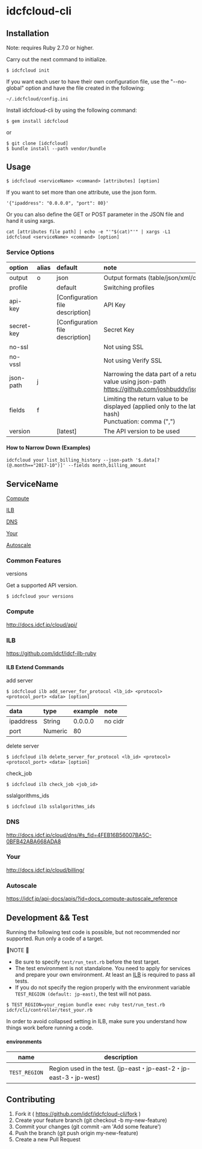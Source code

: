# idcfcloud-cli

## Installation

Note: requires Ruby 2.7.0 or higher.

Carry out the next command to initialize.

```
$ idcfcloud init
```

If you want each user to have their own configuration file, use the "--no-global" option and have the file created in the following:

```
~/.idcfcloud/config.ini
```

Install idcfcloud-cli by using the following command:

```
$ gem install idcfcloud
```
or
```
$ git clone [idcfcloud]
$ bundle install --path vendor/bundle
```

## Usage

```
$ idcfcloud <serviceName> <command> [attributes] [option]
```

If you want to set more than one attribute, use the json form.

``` ex)
'{"ipaddress": "0.0.0.0", "port": 80}'
```

Or you can also define the GET or POST parameter in the JSON file and hand it using xargs.

``` ex) xargs
cat [attributes file path] | echo -e "'"$(cat)"'" | xargs -L1 idcfcloud <serviceName> <command> [option]
```

### Service Options

| option | alias | default | note |
|:---|:---|:---|:---|
| output | o | json | Output formats (table/json/xml/csv) |
| profile |  | default | Switching profiles |
| api-key |  | [Configuration file description] | API Key |
| secret-key |  | [Configuration file description] | Secret Key |
| no-ssl |  |  | Not using SSL |
| no-vssl |  |  | Not using Verify SSL |
| json-path | j |  | Narrowing the data part of a return value using json-path<br/>https://github.com/joshbuddy/jsonpath |
| fields | f |  | Limiting the return value to be displayed (applied only to the latest hash)<br/>Punctuation: comma (",") |
| version |  | [latest] | The API version to be used |


#### How to Narrow Down (Examples)
```
idcfcloud your list_billing_history --json-path '$.data[?(@.month=="2017-10")]' --fields month,billing_amount
```

## ServiceName
[Compute](#compute)

[ILB](#ilb)

[DNS](#dns)

[Your](#your)

[Autoscale](#autoscale)

### Common Features

versions

Get a supported API version.

```code
$ idcfcloud your versions
```


### Compute<a name="compute"></a>

http://docs.idcf.jp/cloud/api/

### ILB<a name="ilb"></a>

https://github.com/idcf/idcf-ilb-ruby

#### ILB Extend Commands

add server

``` code
$ idcfcloud ilb add_server_for_protocol <lb_id> <protocol> <protocol_port> <data> [option]
```

| data | type | example | note |
|:---|:---|:---|:---|
| ipaddress | String | 0.0.0.0 | no cidr |
| port | Numeric | 80 |  |

delete server

``` code
$ idcfcloud ilb delete_server_for_protocol <lb_id> <protocol> <protocol_port> <data> [option]
```

check_job

``` code
$ idcfcloud ilb check_job <job_id>
```

sslalgorithms_ids

``` code
$ idcfcloud ilb sslalgorithms_ids
```

### DNS<a name="dns"></a>

http://docs.idcf.jp/cloud/dns/#s_fid=4FEB16B56007BA5C-0BFB42ABA668ADA8

### Your<a name="your"></a>

http://docs.idcf.jp/cloud/billing/

### Autoscale<a name="autoscale"></a>

https://idcf.jp/api-docs/apis/?id=docs_compute-autoscale_reference

## Development && Test

Running the following test code is possible, but not recommended nor supported.  Run only a code of a target.

🚨NOTE 🚨

- Be sure to specify `test/run_test.rb` before the test target.
- The test environment is not standalone. You need to apply for services and prepare your own environment.
  At least an [ILB](https://www.idcf.jp/cloud/ilb/) is required to pass all tests.
- If you do not specify the region properly with the environment variable `TEST_REGION (default: jp-east)`, the test will not pass.

```code
$ TEST_REGION=your_region bundle exec ruby test/run_test.rb idcf/cli/controller/test_your.rb
```

In order to avoid collapsed setting in ILB, make sure you understand how things work before running a code.

#### environments

|name|description|
|----|-----------|
|`TEST_REGION`|Region used in the test. (jp-east・jp-east-2・jp-east-3・jp-west)|

## Contributing

1. Fork it ( https://github.com/idcf/idcfcloud-cli/fork )
2. Create your feature branch (git checkout -b my-new-feature)
3. Commit your changes (git commit -am 'Add some feature')
4. Push the branch (git push origin my-new-feature)
5. Create a new Pull Request
